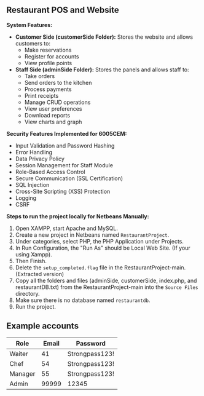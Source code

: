 ## Restaurant POS and Website
**System Features:**
* **Customer Side (customerSide Folder):** Stores the website and allows customers to:
    * Make reservations
    * Register for accounts
    * View profile points
* **Staff Side (adminSide Folder):** Stores the panels and allows staff to:
    * Take orders
    * Send orders to the kitchen
    * Process payments
    * Print receipts
    * Manage CRUD operations
    * View user preferences
    * Download reports
    * View charts and graph

**Security Features Implemented for 6005CEM:**
 - Input Validation and Password Hashing
 - Error Handling
 - Data Privacy Policy
 - Session Management for Staff Module
 - Role-Based Access Control
 - Secure Communication (SSL Certification)
 - SQL Injection
 - Cross-Site Scripting (XSS) Protection
 - Logging
 - CSRF 


**Steps to run the project locally for Netbeans Manually:**

1. Open XAMPP, start Apache and MySQL.
2. Create a new project in Netbeans named `RestaurantProject`.
3. Under categories, select PHP, the PHP Application under Projects.
4. In Run Configuration, the "Run As" should be Local Web Site. (If your using Xampp).
5. Then Finish.
6. Delete the `setup_completed.flag` file in the RestaurantProject-main. (Extracted version)
7. Copy all the folders and files (adminSide, customerSide, index.php, and restaurantDB.txt) from the RestaurantProject-main into the `Source Files` directory.
8. Make sure there is no database named `restaurantdb`.
9. Run the project.

## Example accounts

| Role | Email | Password |
|---|---|---|
| Waiter | 41 | Strongpass123! |
| Chef | 54 | Strongpass123! |
| Manager | 55 | Strongpass123! |
| Admin | 99999 | 12345 |
